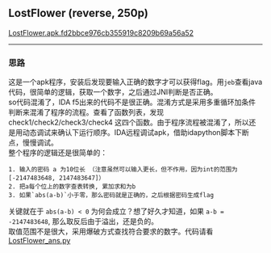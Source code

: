 ## LostFlower (reverse, 250p)

[LostFlower.apk.fd2bbce976cb355919c8209b69a56a52](./LostFlower.apk.fd2bbce976cb355919c8209b69a56a52)

---------------------------------------

### 思路
这是一个apk程序，安装后发现要输入正确的数字才可以获得flag。用`jeb`查看java代码，很简单的逻辑，获取一个数字，之后通过JNI判断是否正确。  
so代码混淆了，IDA f5出来的代码不是很正确。混淆方式是采用多重循环加条件判断来混淆了程序的流程。查看了函数列表，发现 check1/check2/check3/check4 这四个函数。由于程序流程被混淆了，所以还是用动态调试来确认下运行顺序。IDA远程调试apk，借助idapython脚本下断点，慢慢调试。  
整个程序的逻辑还是很简单的：
```
1. 输入的密码 a 为10位长 （注意虽然可以输入更长，但不作用，因为int的范围为[-2147483648, 2147483647]）
2. 把a每个位上的数字查表转换, 累加求和为b
3. 如果`abs(a-b)`小于零，那么密码就是正确的，之后根据密码生成flag
```

关键就在于 `abs(a-b) < 0` 为何会成立？想了好久才知道，如果 `a-b = -2147483648`, 那么取反后由于溢出，还是负的。  
取值范围不是很大，采用爆破方式查找符合要求的数字。代码请看[LostFlower_ans.py](./LostFlower_ans.py)

